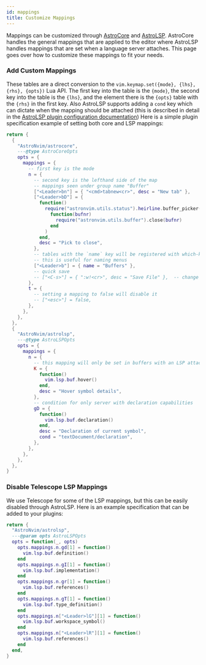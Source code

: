 ```yaml
---
id: mappings
title: Customize Mappings
---
```


Mappings can be customized through [AstroCore](https://github.com/AstroNvim/astrocore) and [AstroLSP](https://github.com/AstroNvim/astrolsp). AstroCore handles the general mappings that are applied to the editor where AstroLSP handles mappings that are set when a language server attaches. This page goes over how to customize these mappings to fit your needs.

### Add Custom Mappings

These tables are a direct conversion to the `vim.keymap.set({mode}, {lhs}, {rhs}, {opts})` Lua API. The first key into the table is the `{mode}`, the second key into the table is the `{lhs}`, and the element there is the `{opts}` table with the `{rhs}` in the first key. Also AstroLSP supports adding a `cond` key which can dictate when the mapping should be attached (this is described in detail in the [AstroLSP plugin configuration documentation](https://github.com/AstroNvim/astrolsp#%EF%B8%8F-configuration)) Here is a simple plugin specification example of setting both core and LSP mappings:

```lua
return {
  {
    "AstroNvim/astrocore",
    ---@type AstroCoreOpts
    opts = {
      mappings = {
        -- first key is the mode
        n = {
          -- second key is the lefthand side of the map
          -- mappings seen under group name "Buffer"
          ["<Leader>bn"] = { "<cmd>tabnew<cr>", desc = "New tab" },
          ["<Leader>bD"] = {
            function()
              require("astronvim.utils.status").heirline.buffer_picker(
                function(bufnr)
                  require("astronvim.utils.buffer").close(bufnr)
                end
              )
            end,
            desc = "Pick to close",
          },
          -- tables with the `name` key will be registered with which-key if it's installed
          -- this is useful for naming menus
          ["<Leader>b"] = { name = "Buffers" },
          -- quick save
          -- ["<C-s>"] = { ":w!<cr>", desc = "Save File" },  -- change description but the same command
        },
        t = {
          -- setting a mapping to false will disable it
          -- ["<esc>"] = false,
        },
      },
    },
  },
  {
    "AstroNvim/astrolsp",
    ---@type AstroLSPOpts
    opts = {
      mappings = {
        n = {
          -- this mapping will only be set in buffers with an LSP attached
          K = {
            function()
              vim.lsp.buf.hover()
            end,
            desc = "Hover symbol details",
          },
          -- condition for only server with declaration capabilities
          gD = {
            function()
              vim.lsp.buf.declaration()
            end,
            desc = "Declaration of current symbol",
            cond = "textDocument/declaration",
          },
        },
      },
    },
  },
}
```

### Disable Telescope LSP Mappings

We use Telescope for some of the LSP mappings, but this can be easily disabled through AstroLSP. Here is an example specification that can be added to your plugins:

```lua
return {
  "AstroNvim/astrolsp",
  ---@param opts AstroLSPOpts
  opts = function(_, opts)
    opts.mappings.n.gd[1] = function()
      vim.lsp.buf.definition()
    end
    opts.mappings.n.gI[1] = function()
      vim.lsp.buf.implementation()
    end
    opts.mappings.n.gr[1] = function()
      vim.lsp.buf.references()
    end
    opts.mappings.n.gT[1] = function()
      vim.lsp.buf.type_definition()
    end
    opts.mappings.n["<Leader>lG"][1] = function()
      vim.lsp.buf.workspace_symbol()
    end
    opts.mappings.n["<Leader>lR"][1] = function()
      vim.lsp.buf.references()
    end
  end,
}
```
